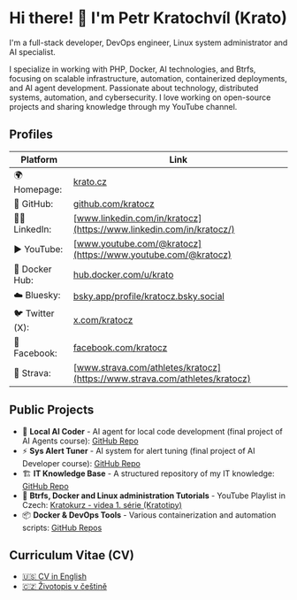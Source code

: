 # Hi there! 👋 I'm Petr Kratochvíl (Krato)

I'm a full-stack developer, DevOps engineer, Linux system administrator and AI specialist.

I specialize in working with PHP, Docker, AI technologies, and Btrfs, focusing on scalable infrastructure, automation, containerized deployments, and AI agent development. Passionate about technology, distributed systems, automation, and cybersecurity. I love working on open-source projects and sharing knowledge through my YouTube channel.

## Profiles

| Platform        | Link                                                                                 |
|-----------------|--------------------------------------------------------------------------------------|
| 🌍 Homepage:    | [krato.cz](https://krato.cz/)                                                        |
| 🐙 GitHub:      | [github.com/kratocz](https://github.com/kratocz)                                     |
| 👨‍💼 LinkedIn: | [www.linkedin.com/in/kratocz](https://www.linkedin.com/in/kratocz/)                  |
| ▶️ YouTube:     | [www.youtube.com/@kratocz](https://www.youtube.com/@kratocz)                         |
| 🐳 Docker Hub:  | [hub.docker.com/u/krato](https://hub.docker.com/u/krato)                             |
| ☁️ Bluesky:     | [bsky.app/profile/kratocz.bsky.social](https://bsky.app/profile/kratocz.bsky.social) |
| 🐦 Twitter (X): | [x.com/kratocz](https://x.com/kratocz)                                               |
| 📘 Facebook:    | [facebook.com/kratocz](https://www.facebook.com/kratocz)                             |
| 🚴 Strava:      | [www.strava.com/athletes/kratocz](https://www.strava.com/athletes/kratocz)           |

## Public Projects

- 🤖 **Local AI Coder** - AI agent for local code development (final project of AI Agents course): [GitHub Repo](https://github.com/kratocz/localaicoder)
- ⚡ **Sys Alert Tuner** - AI system for alert tuning (final project of AI Developer course): [GitHub Repo](https://github.com/kratocz/sys-alert-tuner)
- 🏗 **IT Knowledge Base** - A structured repository of my IT knowledge: [GitHub Repo](https://github.com/kratocz/shel)
- 🐧 **Btrfs, Docker and Linux administration Tutorials** - YouTube Playlist in Czech: [Kratokurz - videa 1. série (Kratotipy)](https://youtube.com/playlist?list=PLaudh7Uy_4tV-xpzPtFln51tNqA7nLJ_x&si=R_UCIlmM8ZwODst6)
- 📦 **Docker & DevOps Tools** - Various containerization and automation scripts: [GitHub Repos](https://github.com/kratocz?tab=repositories)

## Curriculum Vitae (CV)

* [🇺🇸 CV in English](docs/en/cv.md)
* [🇨🇿 Životopis v češtině](docs/cs/cv.md)

